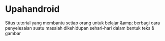 # Upahandroid
Situs tutorial yang membantu setiap orang untuk belajar &amp;amp; berbagi cara penyelesaian suatu masalah dikehidupan sehari-hari dalam bentuk teks &amp; gambar

